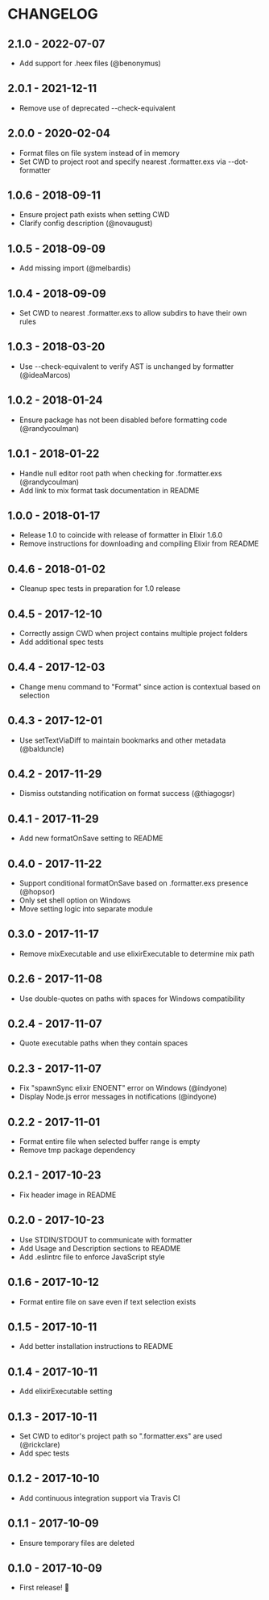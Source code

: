 # CHANGELOG

## 2.1.0 - 2022-07-07

- Add support for .heex files (@benonymus)

## 2.0.1 - 2021-12-11

- Remove use of deprecated --check-equivalent

## 2.0.0 - 2020-02-04

- Format files on file system instead of in memory
- Set CWD to project root and specify nearest .formatter.exs via --dot-formatter

## 1.0.6 - 2018-09-11

- Ensure project path exists when setting CWD
- Clarify config description (@novaugust)

## 1.0.5 - 2018-09-09

- Add missing import (@melbardis)

## 1.0.4 - 2018-09-09

- Set CWD to nearest .formatter.exs to allow subdirs to have their own rules

## 1.0.3 - 2018-03-20

- Use --check-equivalent to verify AST is unchanged by formatter (@ideaMarcos)

## 1.0.2 - 2018-01-24

- Ensure package has not been disabled before formatting code (@randycoulman)

## 1.0.1 - 2018-01-22

- Handle null editor root path when checking for .formatter.exs (@randycoulman)
- Add link to mix format task documentation in README

## 1.0.0 - 2018-01-17

- Release 1.0 to coincide with release of formatter in Elixir 1.6.0
- Remove instructions for downloading and compiling Elixir from README

## 0.4.6 - 2018-01-02

- Cleanup spec tests in preparation for 1.0 release

## 0.4.5 - 2017-12-10

- Correctly assign CWD when project contains multiple project folders
- Add additional spec tests

## 0.4.4 - 2017-12-03

- Change menu command to "Format" since action is contextual based on selection

## 0.4.3 - 2017-12-01

- Use setTextViaDiff to maintain bookmarks and other metadata (@balduncle)

## 0.4.2 - 2017-11-29

- Dismiss outstanding notification on format success (@thiagogsr)

## 0.4.1 - 2017-11-29

- Add new formatOnSave setting to README

## 0.4.0 - 2017-11-22

- Support conditional formatOnSave based on .formatter.exs presence (@hopsor)
- Only set shell option on Windows
- Move setting logic into separate module

## 0.3.0 - 2017-11-17

- Remove mixExecutable and use elixirExecutable to determine mix path

## 0.2.6 - 2017-11-08

- Use double-quotes on paths with spaces for Windows compatibility

## 0.2.4 - 2017-11-07

- Quote executable paths when they contain spaces

## 0.2.3 - 2017-11-07

- Fix "spawnSync elixir ENOENT" error on Windows (@indyone)
- Display Node.js error messages in notifications (@indyone)

## 0.2.2 - 2017-11-01

- Format entire file when selected buffer range is empty
- Remove tmp package dependency

## 0.2.1 - 2017-10-23

- Fix header image in README

## 0.2.0 - 2017-10-23

- Use STDIN/STDOUT to communicate with formatter
- Add Usage and Description sections to README
- Add .eslintrc file to enforce JavaScript style

## 0.1.6 - 2017-10-12

- Format entire file on save even if text selection exists

## 0.1.5 - 2017-10-11

- Add better installation instructions to README

## 0.1.4 - 2017-10-11

- Add elixirExecutable setting

## 0.1.3 - 2017-10-11

- Set CWD to editor's project path so ".formatter.exs" are used (@rickclare)
- Add spec tests

## 0.1.2 - 2017-10-10

- Add continuous integration support via Travis CI

## 0.1.1 - 2017-10-09

- Ensure temporary files are deleted

## 0.1.0 - 2017-10-09

- First release! 🎉
